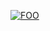 [![FOO](http://lcgapp-services.cern.ch/root-jenkins/buildStatus/icon?job=root-nightly-master)](https://google.com)
